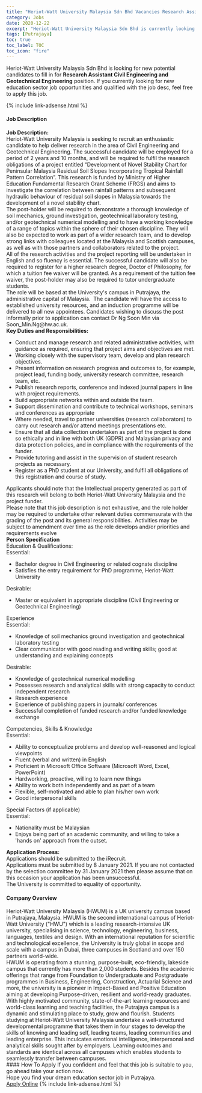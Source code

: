 ```yaml
---
title: "Heriot-Watt University Malaysia Sdn Bhd Vacancies Research Assistant Civil Engineering and Geotechnical Engineering" 
category: Jobs 
date: 2020-12-22 
excerpt: "Heriot-Watt University Malaysia Sdn Bhd is currently looking for suitable person to fill in the Research Assistant Civil Engineering and Geotechnical Engineering which positioned at Putrajaya" 
tags: [Putrajaya] 
toc: true 
toc_label: TOC 
toc_icon: "fire" 
--- 
```


<p>Heriot-Watt University Malaysia Sdn Bhd is looking for new potential candidates to fill in for <b>Research Assistant Civil Engineering and Geotechnical Engineering</b> position. If you currently looking for new education sector job opportunities and qualified with the job desc, feel free to apply this job.
</p>{% include link-adsense.html %} 
 <div><div><div><h4>Job Description</h4></div></div><div><div><span><div><div><strong>Job Description:</strong></div><div><div>Heriot-Watt University Malaysia is seeking to recruit an enthusiastic candidate to help deliver research in the area of Civil Engineering and Geotechnical Engineering. The successful candidate will be employed for a period of 2 years and 10 months, and will be required to fulfil the research obligations of a project entitled &#8220;Development of Novel Stability Chart for Peninsular Malaysia Residual Soil Slopes Incorporating Tropical Rainfall Pattern Correlation&#8221;. This research is funded by Ministry of Higher Education Fundamental Research Grant Scheme (FRGS) and aims to investigate the correlation between rainfall patterns and subsequent hydraulic behaviour of residual soil slopes in Malaysia towards the development of a novel stability chart.</div><div>The post-holder will be required to demonstrate a thorough knowledge of soil mechanics, ground investigation, geotechnical laboratory testing, and/or geotechnical numerical modelling and to have a working knowledge of a range of topics within the sphere of their chosen discipline. They will also be expected to work as part of a wider research team, and to develop strong links with colleagues located at the Malaysia and Scottish campuses, as well as with those partners and collaborators related to the project.&#160;</div>All of the research activities and the project reporting will be undertaken in English and so fluency is essential. The successful candidate will also be required to register for a higher research degree, Doctor of Philosophy, for which a tuition fee waiver will be granted. As a requirement of the tuition fee waiver, the post-holder may also be required to tutor undergraduate students.<div>The role will be based at the University's campus in Putrajaya, the administrative capital of Malaysia.&#160; The candidate will have the access to established university resources, and an induction programme will be delivered to all new appointees. Candidates wishing to discuss the post informally prior to application can contact Dr Ng Soon Min via Soon_Min.Ng@hw.ac.uk.</div></div><div><strong>Key Duties and Responsibilities:</strong></div><div><ul><li>Conduct and manage research and related administrative activities, with guidance as required, ensuring that project aims and objectives are met.</li><li>Working closely with the supervisory team, develop and plan research objectives.</li><li>Present information on research progress and outcomes to, for example, project lead, funding body, university research committee, research team, etc.</li><li>Publish research reports, conference and indexed journal papers in line with project requirements.</li><li>Build appropriate networks within and outside the team.</li><li>Support dissemination and contribute to technical workshops, seminars and conferences as appropriate</li><li>Where needed, travel to partner universities (research collaborators) to carry out research and/or attend meetings presentations etc.</li><li>Ensure that all data collection undertaken as part of the project is done so ethically and in line with both UK (GDPR) and Malaysian privacy and data protection policies, and in compliance with the requirements of the funder.</li><li>Provide tutoring and assist in the supervision of student research projects as necessary.</li><li>Register as a PhD student at our University, and fulfil all obligations of this registration and course of study.</li></ul><div>Applicants should note that the Intellectual property generated as part of this research will belong to both Heriot-Watt University Malaysia and the project funder.</div>Please note that this job description is not exhaustive, and the role holder may be required to undertake other relevant duties commensurate with the grading of the post and its general responsibilities.&#160; Activities may be subject to amendment over time as the role develops and/or priorities and requirements evolve</div><div><strong>Person Specification</strong></div><div>Education &amp; Qualifications:</div><div>Essential:</div><ul><li>Bachelor degree in Civil Engineering or related cognate discipline</li><li>Satisfies the entry requirement for PhD programme, Heriot-Watt University</li></ul><div>Desirable:</div><ul><li>Master or equivalent in appropriate discipline (Civil Engineering or Geotechnical Engineering)</li></ul><div>Experience</div><div>Essential:</div><ul><li>Knowledge of soil mechanics ground investigation and geotechnical laboratory testing</li><li>Clear communicator with good reading and writing skills; good at understanding and explaining concepts</li></ul><div>Desirable:</div><ul><li>Knowledge of geotechnical numerical modelling</li><li>Possesses research and analytical skills with strong capacity to conduct independent research</li><li>Research experience</li><li>Experience of publishing papers in journals/ conferences</li><li>Successful completion of funded research and/or funded knowledge exchange</li></ul><div>Competencies, Skills &amp; Knowledge</div><div>Essential:</div><div><ul><li>Ability to conceptualize problems and develop well-reasoned and logical viewpoints</li><li>Fluent (verbal and written) in English</li><li>Proficient in Microsoft Office Software (Microsoft Word, Excel, PowerPoint)</li><li>Hardworking, proactive, willing to learn new things</li><li>Ability to work both independently and as part of a team</li><li>Flexible, self-motivated and able to plan his/her own work</li><li>Good interpersonal skills</li></ul></div><div>Special Factors (if applicable)</div><div>Essential:</div><div><ul><li>Nationality must be Malaysian</li><li>Enjoys being part of an academic community, and willing to take a 'hands on' approach from the outset.</li></ul><div><strong>Application Process:</strong></div><div><div>Applications should be submitted to the iRecruit.&#160;</div><div>Applications must be submitted by 8 January 2021. If you are not contacted by the selection committee by 31 January 2021 then please assume that on this occasion your application has been unsuccessful.</div>The University is committed to equality of opportunity.</div></div></div></span></div></div></div> 
<div><div><div><h4>Company Overview</h4></div></div><div><div><span><div><div>
	Heriot-Watt University Malaysia (HWUM) is a UK university campus based in Putrajaya, Malaysia. HWUM is the second international campus of Heriot-Watt University ("HWU") which is a leading research-intensive UK university, specialising in science, technology, engineering, business, languages, textiles and design. With an international reputation for scientific and technological excellence, the University is truly global in scope and scale with a campus in Dubai, three campuses in Scotland and over 150 partners world-wide.</div>
<div>
	HWUM is operating from a stunning, purpose-built, eco-friendly, lakeside campus that currently has more than 2,000 students. Besides the academic offerings that range from Foundation to Undergraduate and Postgraduate programmes in Business, Engineering, Construction, Actuarial Science and more, the university is a pioneer in Impact-Based and Positive Education aiming at developing Purpose-driven, resilient and world-ready graduates.</div>
<div>
	With highly motivated community, state-of-the-art learning resources and world-class learning and teaching facilities, the Putrajaya campus is a dynamic and stimulating place to study, grow and flourish. Students studying at Heriot-Watt University Malaysia undertake a well-structured developmental programme that takes them in four stages to develop the skills of knowing and leading self, leading teams, leading communities and leading enterprise. This inculcates emotional intelligence, interpersonal and analytical skills sought after by employers. Learning outcomes and standards are identical across all campuses which enables students to seamlessly transfer between campuses.</div></div></span></div></div></div> 
#### How To Apply 
If you confident and feel that this job is suitable to you, go ahead take your action now. <br/> 
Hope you find your dream education sector job in Putrajaya. <br/> 
<a href="https://www.jobstreet.com.my/en/job/research-assistant-civil-engineering-and-geotechnical-engineering-4448920?jobId=jobstreet-my-job-4448920&sectionRank=6&token=0~4b505445-0a8b-48fb-9e15-dddd46505d7f&fr=SRP%20View%20In%20New%20Ta" class="btn btn--info" target="_blank" rel="nofollow noopenner">Apply Online</a> 
{% include link-adsense.html %} 